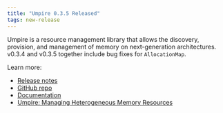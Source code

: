 ```yaml
---
title: "Umpire 0.3.5 Released"
tags: new-release
---
```


Umpire is a resource management library that allows the discovery, provision, and management of memory on next-generation architectures. v0.3.4 and v0.3.5 together include bug fixes for `AllocationMap`.

Learn more:
- [Release notes](https://github.com/LLNL/Umpire/releases)
- [GitHub repo](https://github.com/LLNL/Umpire)
- [Documentation](https://umpire.readthedocs.io/en/develop/)
- [Umpire: Managing Heterogeneous Memory Resources](https://computing.llnl.gov/projects/umpire)
